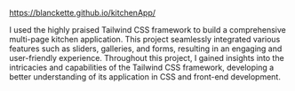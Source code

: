 https://blanckette.github.io/kitchenApp/

I used the highly praised Tailwind CSS framework to build a comprehensive multi-page kitchen application. This project seamlessly integrated various features such as sliders, galleries, and forms, resulting in an engaging and user-friendly experience. Throughout this project, I gained insights into the intricacies and capabilities of the Tailwind CSS framework, developing a better understanding of its application in CSS and front-end development.
